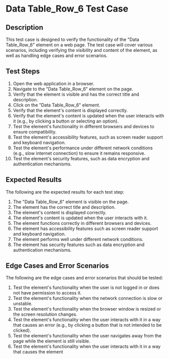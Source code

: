 # Data Table_Row_6 Test Case

## Description
This test case is designed to verify the functionality of the "Data Table_Row_6" element on a web page. The test case will cover various scenarios, including verifying the visibility and content of the element, as well as handling edge cases and error scenarios.

## Test Steps
1. Open the web application in a browser.
2. Navigate to the "Data Table_Row_6" element on the page.
3. Verify that the element is visible and has the correct title and description.
4. Click on the "Data Table_Row_6" element.
5. Verify that the element's content is displayed correctly.
6. Verify that the element's content is updated when the user interacts with it (e.g., by clicking a button or selecting an option).
7. Test the element's functionality in different browsers and devices to ensure compatibility.
8. Test the element's accessibility features, such as screen reader support and keyboard navigation.
9. Test the element's performance under different network conditions (e.g., slow internet connection) to ensure it remains responsive.
10. Test the element's security features, such as data encryption and authentication mechanisms.

## Expected Results
The following are the expected results for each test step:

1. The "Data Table_Row_6" element is visible on the page.
2. The element has the correct title and description.
3. The element's content is displayed correctly.
4. The element's content is updated when the user interacts with it.
5. The element functions correctly in different browsers and devices.
6. The element has accessibility features such as screen reader support and keyboard navigation.
7. The element performs well under different network conditions.
8. The element has security features such as data encryption and authentication mechanisms.

## Edge Cases and Error Scenarios
The following are the edge cases and error scenarios that should be tested:

1. Test the element's functionality when the user is not logged in or does not have permission to access it.
2. Test the element's functionality when the network connection is slow or unstable.
3. Test the element's functionality when the browser window is resized or the screen resolution changes.
4. Test the element's functionality when the user interacts with it in a way that causes an error (e.g., by clicking a button that is not intended to be clicked).
5. Test the element's functionality when the user navigates away from the page while the element is still visible.
6. Test the element's functionality when the user interacts with it in a way that causes the element
